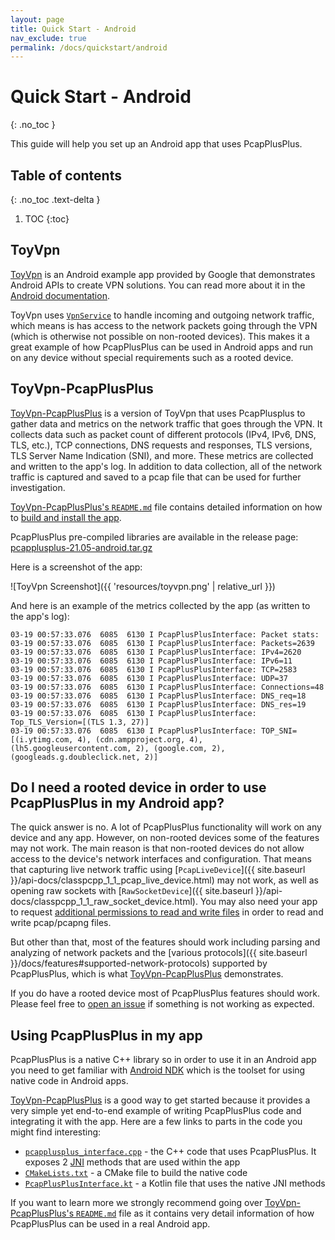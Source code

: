 ```yaml
---
layout: page
title: Quick Start - Android
nav_exclude: true
permalink: /docs/quickstart/android
---
```


# Quick Start - Android
{: .no_toc }

This guide will help you set up an Android app that uses PcapPlusPlus.

## Table of contents
{: .no_toc .text-delta }

1. TOC
{:toc}

## ToyVpn

[ToyVpn](https://android.googlesource.com/platform/development/+/master/samples/ToyVpn) is an Android example app provided by Google that demonstrates Android APIs to create VPN solutions. You can read more about it in the [Android documentation](https://developer.android.com/guide/topics/connectivity/vpn).

ToyVpn uses [`VpnService`](https://developer.android.com/reference/android/net/VpnService) to handle incoming and outgoing network traffic, which means is has access to the network packets going through the VPN (which is otherwise not possible on non-rooted devices). This makes it a great example of how PcapPlusPlus can be used in Android apps and run on any device without special requirements such as a rooted device.

## ToyVpn-PcapPlusPlus

[ToyVpn-PcapPlusPlus](https://github.com/seladb/ToyVpn-PcapPlusPlus) is a version of ToyVpn that uses PcapPlusplus to gather data and metrics on the network traffic that goes through the VPN. It collects data such as packet count of different protocols (IPv4, IPv6, DNS, TLS, etc.), TCP connections, DNS requests and responses, TLS versions, TLS Server Name Indication (SNI), and more. These metrics are collected and written to the app's log. In addition to data collection, all of the network traffic is captured and saved to a pcap file that can be used for further investigation.

[ToyVpn-PcapPlusPlus's `README.md`](https://github.com/seladb/ToyVpn-PcapPlusPlus/blob/master/README.md) file contains detailed information on how to [build and install the app](https://github.com/seladb/ToyVpn-PcapPlusPlus#build-and-run-instructions).

PcapPlusPlus pre-compiled libraries are available in the release page: [pcapplusplus-21.05-android.tar.gz](https://github.com/seladb/PcapPlusPlus/releases/download/{{site.github_label}}/pcapplusplus-21.05-android.tar.gz)

Here is a screenshot of the app:

![ToyVpn Screenshot]({{ 'resources/toyvpn.png' | relative_url }})

And here is an example of the metrics collected by the app (as written to the app's log):

```shell
03-19 00:57:33.076  6085  6130 I PcapPlusPlusInterface: Packet stats:
03-19 00:57:33.076  6085  6130 I PcapPlusPlusInterface: Packets=2639
03-19 00:57:33.076  6085  6130 I PcapPlusPlusInterface: IPv4=2620
03-19 00:57:33.076  6085  6130 I PcapPlusPlusInterface: IPv6=11
03-19 00:57:33.076  6085  6130 I PcapPlusPlusInterface: TCP=2583
03-19 00:57:33.076  6085  6130 I PcapPlusPlusInterface: UDP=37
03-19 00:57:33.076  6085  6130 I PcapPlusPlusInterface: Connections=48
03-19 00:57:33.076  6085  6130 I PcapPlusPlusInterface: DNS_req=18
03-19 00:57:33.076  6085  6130 I PcapPlusPlusInterface: DNS_res=19
03-19 00:57:33.076  6085  6130 I PcapPlusPlusInterface: Top_TLS_Version=[(TLS 1.3, 27)]
03-19 00:57:33.076  6085  6130 I PcapPlusPlusInterface: TOP_SNI=[(i.ytimg.com, 4), (cdn.ampproject.org, 4), (lh5.googleusercontent.com, 2), (google.com, 2), (googleads.g.doubleclick.net, 2)]
```

## Do I need a rooted device in order to use PcapPlusPlus in my Android app?

The quick answer is no. A lot of PcapPlusPlus functionality will work on any device and any app. However, on non-rooted devices some of the features may not work. The main reason is that non-rooted devices do not allow access to the device's network interfaces and configuration. That means that capturing live network traffic using [`PcapLiveDevice`]({{ site.baseurl }}/api-docs/classpcpp_1_1_pcap_live_device.html) may not work, as well as opening raw sockets with [`RawSocketDevice`]({{ site.baseurl }}/api-docs/classpcpp_1_1_raw_socket_device.html). You may also need your app to request [additional permissions to read and write files](https://developer.android.com/training/data-storage) in order to read and write pcap/pcapng files.

But other than that, most of the features should work including parsing and analyzing of network packets and the [various protocols]({{ site.baseurl }}/docs/features#supported-network-protocols) supported by PcapPlusPlus, which is what [ToyVpn-PcapPlusPlus](https://github.com/seladb/ToyVpn-PcapPlusPlus) demonstrates.

If you do have a rooted device most of PcapPlusPlus features should work. Please feel free to [open an issue](https://github.com/seladb/PcapPlusPlus/issues) if something is not working as expected.

## Using PcapPlusPlus in my app

PcapPlusPlus is a native C++ library so in order to use it in an Android app you need to get familiar with [Android NDK](https://developer.android.com/ndk) which is the toolset for using native code in Android apps.

[ToyVpn-PcapPlusPlus](https://github.com/seladb/ToyVpn-PcapPlusPlus) is a good way to get started because it provides a very simple yet end-to-end example of writing PcapPlusPlus code and integrating it with the app. Here are a few links to parts in the code you might find interesting:
- [`pcapplusplus_interface.cpp`](https://github.com/seladb/ToyVpn-PcapPlusPlus/blob/master/app/src/main/cpp/pcapplusplus_interface.cpp) - the C++ code that uses PcapPlusPlus. It exposes 2 [JNI](https://developer.android.com/training/articles/perf-jni) methods that are used within the app
- [`CMakeLists.txt`](https://github.com/seladb/ToyVpn-PcapPlusPlus/blob/master/app/src/main/cpp/CMakeLists.txt) - a CMake file to build the native code
- [`PcapPlusPlusInterface.kt`](https://github.com/seladb/ToyVpn-PcapPlusPlus/blob/master/app/src/main/java/com/example/android/pcapplusplus/PcapPlusPlusInterface.kt) - a Kotlin file that uses the native JNI methods

If you want to learn more we strongly recommend going over [ToyVpn-PcapPlusPlus's `README.md`](https://github.com/seladb/ToyVpn-PcapPlusPlus/blob/master/README.md) file as it contains very detail information of how PcapPlusPlus can be used in a real Android app.
